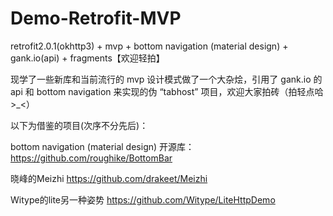 # Demo-Retrofit-MVP
retrofit2.0.1(okhttp3) + mvp + bottom navigation (material design) + gank.io(api) + fragments【欢迎轻拍】 

现学了一些新库和当前流行的 mvp 设计模式做了一个大杂烩，引用了 gank.io 的api 和 bottom navigation 来实现的伪 “tabhost” 项目，欢迎大家拍砖（拍轻点哈>_<）

以下为借鉴的项目(次序不分先后)：

bottom navigation (material design) 
开源库：https://github.com/roughike/BottomBar

晓峰的Meizhi
https://github.com/drakeet/Meizhi

Witype的lite另一种姿势
https://github.com/Witype/LiteHttpDemo

